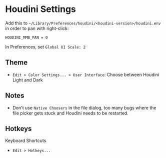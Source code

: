 # Houdini Settings

Add this to `~/Library/Preferences/houdini/<houdini-version>/houdini.env` in order to pan with right-click:

    HOUDINI_MMB_PAN = 0

In Preferences, set `Global UI Scale: 2`

## Theme

- `Edit > Color Settings... > User Interface`: Choose between Houdini Light and Dark

## Notes

- Don't use `Native Choosers` in the file dialog, too many bugs where the file picker gets stuck and Houdini needs to be restarted.

## Hotkeys

Keyboard Shortcuts

- `Edit > Hotkeys...`
